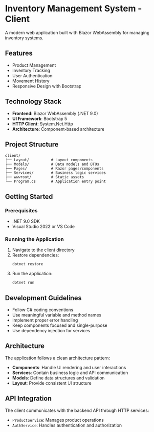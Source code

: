 # Inventory Management System - Client

A modern web application built with Blazor WebAssembly for managing inventory systems.

## Features

- Product Management
- Inventory Tracking
- User Authentication
- Movement History
- Responsive Design with Bootstrap

## Technology Stack

- **Frontend**: Blazor WebAssembly (.NET 9.0)
- **UI Framework**: Bootstrap 5
- **HTTP Client**: System.Net.Http
- **Architecture**: Component-based architecture

## Project Structure

```
client/
├── Layout/          # Layout components
├── Models/          # Data models and DTOs
├── Pages/           # Razor pages/components
├── Services/        # Business logic services
├── wwwroot/         # Static assets
└── Program.cs       # Application entry point
```

## Getting Started

### Prerequisites

- .NET 9.0 SDK
- Visual Studio 2022 or VS Code

### Running the Application

1. Navigate to the client directory
2. Restore dependencies:
   ```bash
   dotnet restore
   ```
3. Run the application:
   ```bash
   dotnet run
   ```

## Development Guidelines

- Follow C# coding conventions
- Use meaningful variable and method names
- Implement proper error handling
- Keep components focused and single-purpose
- Use dependency injection for services

## Architecture

The application follows a clean architecture pattern:

- **Components**: Handle UI rendering and user interactions
- **Services**: Contain business logic and API communication
- **Models**: Define data structures and validation
- **Layout**: Provide consistent UI structure

## API Integration

The client communicates with the backend API through HTTP services:

- `ProductService`: Manages product operations
- `AuthService`: Handles authentication and authorization
